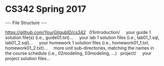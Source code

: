 # CS342 Spring 2017

--- File Structure ---

https://github.com/YourGitgubID/cs342
&nbsp;&nbsp;01introduction/
&nbsp;&nbsp;&nbsp;&nbsp;your guide 1 solution file(s) (i.e., guide01.txt)...
&nbsp;&nbsp;&nbsp;&nbsp;your lab 1 solution files (i.e., lab01_1.sql, lab01_2.sql)...
&nbsp;&nbsp;&nbsp;&nbsp;your homework 1 solution files (i.e., homework01_1.txt, homework01_2.txt)...
&nbsp;&nbsp;&nbsp;&nbsp;more unit sub-directories, matching the names in the course schedule (i.e., 02modeling, 03modeling, ...)
&nbsp;&nbsp;project/
&nbsp;&nbsp;&nbsp;&nbsp;your project solution files...

